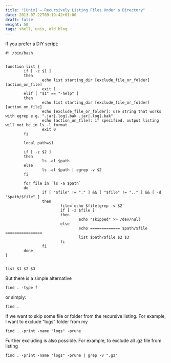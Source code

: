 ```yaml
---
title: "[Unix] – Recursively Listing Files Under a Directory"
date: 2013-07-22T09:19:42+01:00
draft: false
weight: 50
tags: shell, unix, old blog
---
```


If you prefer a DIY script:

```
#! /bin/bash
 
 
function list {
        if [ -z $1 ]
        then
                echo list starting_dir [exclude_file_or_folder] [action_on_file]
                exit 1
        elif [ "$1" == "-help" ]
        then
                echo list starting_dir [exclude_file_or_folder] [action_on_file]
                echo [exclude_file_or_folder]: use string that works with egrep e.g. ".jar|.log|.bak .jar|.log|.bak"
                echo [action_on_file]: if specified, output listing will not be in ls -l format
                exit 0
        fi
 
        local path=$1
 
        if [ -z $2 ]
        then
                ls -al $path
        else
                ls -al $path | egrep -v $2
        fi
 
        for file in `ls -a $path`
        do
                if [ "$file" != "." ] && [ "$file" != ".." ] && [ -d "$path/$file" ]
                then
                        file=`echo $file|grep -v $2`
                        if [ -z $file ]
                        then
                                echo "skipped" >> /dev/null
                        else
                                echo ============= $path/$file ================
                                list $path/$file $2 $3
                        fi
                fi
        done
}
 
 
list $1 $2 $3
```

But there is a simple alternative

```
find . -type f
```

or simply:

```
find .
```

If we want to skip some file or folder from the recursive listing. For example, I want to exclude “logs” folder from my

```
find . -print -name "logs" -prune
```

Further excluding is also possible. For example, to exclude all .gz file from listing

```
find . -print -name "logs" -prune | grep -v ".gz"
```
